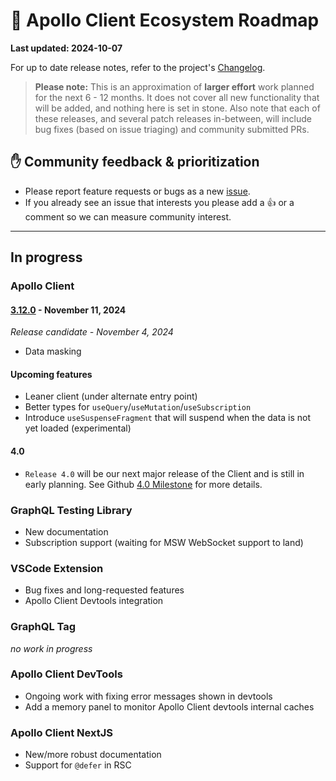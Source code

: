 # 🔮 Apollo Client Ecosystem Roadmap

**Last updated: 2024-10-07**

For up to date release notes, refer to the project's [Changelog](https://github.com/apollographql/apollo-client/blob/main/CHANGELOG.md).

> **Please note:** This is an approximation of **larger effort** work planned for the next 6 - 12 months. It does not cover all new functionality that will be added, and nothing here is set in stone. Also note that each of these releases, and several patch releases in-between, will include bug fixes (based on issue triaging) and community submitted PRs.

## ✋ Community feedback & prioritization

- Please report feature requests or bugs as a new [issue](https://github.com/apollographql/apollo-client/issues/new/choose).
- If you already see an issue that interests you please add a 👍 or a comment so we can measure community interest.

---

## In progress

### Apollo Client

#### [3.12.0](https://github.com/apollographql/apollo-client/milestone/42) - November 11, 2024
_Release candidate - November 4, 2024_

- Data masking

#### Upcoming features

- Leaner client (under alternate entry point)
- Better types for `useQuery`/`useMutation`/`useSubscription`
- Introduce `useSuspenseFragment` that will suspend when the data is not yet loaded (experimental)

#### 4.0

- `Release 4.0` will be our next major release of the Client and is still in early planning.  See Github [4.0 Milestone](https://github.com/apollographql/apollo-client/milestone/31) for more details.

### GraphQL Testing Library

- New documentation
- Subscription support (waiting for MSW WebSocket support to land)

### VSCode Extension

- Bug fixes and long-requested features
- Apollo Client Devtools integration

### GraphQL Tag

_no work in progress_

### Apollo Client DevTools

- Ongoing work with fixing error messages shown in devtools
- Add a memory panel to monitor Apollo Client devtools internal caches

### Apollo Client NextJS

- New/more robust documentation
- Support for `@defer` in RSC
